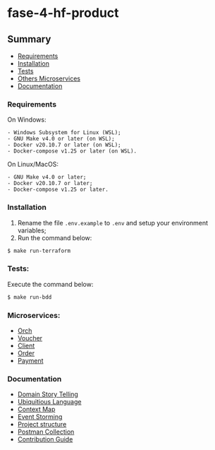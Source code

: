# fase-4-hf-product

## Summary

* [Requirements](#Requirements)
* [Installation](#Installation)
* [Tests](#Tests)
* [Others Microservices](#Microservices)
* [Documentation](#Documentation)



### Requirements

On Windows:
```
- Windows Subsystem for Linux (WSL);
- GNU Make v4.0 or later (on WSL);
- Docker v20.10.7 or later (on WSL);
- Docker-compose v1.25 or later (on WSL).
```


On Linux/MacOS:
```
- GNU Make v4.0 or later;
- Docker v20.10.7 or later;
- Docker-compose v1.25 or later.
```

### Installation

1. Rename the file `.env.example` to `.env` and setup your environment variables;
2. Run the command below:
```bash
$ make run-terraform
```

### Tests:

Execute the command below:
```bash
$ make run-bdd
```
### Microservices:

* [Orch](https://github.com/FIAP-SA-Hermes-Foods/fase-4-hf-orch)
* [Voucher](https://github.com/FIAP-SA-Hermes-Foods/fase-4-hf-voucher)
* [Client](https://github.com/FIAP-SA-Hermes-Foods/fase-4-hf-client)
* [Order](https://github.com/FIAP-SA-Hermes-Foods/fase-4-hf-order)
* [Payment](https://github.com/FIAP-SA-Hermes-Foods/fase-4-hf-payment)

### Documentation

* [Domain Story Telling](https://github.com/FIAP-SA-Hermes-Foods/fiap-hf-storytelling)
* [Ubiquitious Language](https://github.com/FIAP-SA-Hermes-Foods/fiap-hf-ubiquitious-language)
* [Context Map](https://github.com/FIAP-SA-Hermes-Foods/fiap-hf-context-map)
* [Event Storming](https://github.com/FIAP-SA-Hermes-Foods/fiap-hf-event-storming)
* [Project structure](https://github.com/FIAP-SA-Hermes-Foods/fiap-hf-src/tree/main/docs/project_structure.md)
* [Postman Collection](https://github.com/FIAP-SA-Hermes-Foods/fiap-hf-src/blob/main/infrastructure/postman_collection/hermes-foods.postman_collection.json)
* [Contribution Guide](https://github.com/FIAP-SA-Hermes-Foods/fiap-hf-src/tree/main/docs/contribution.md)

